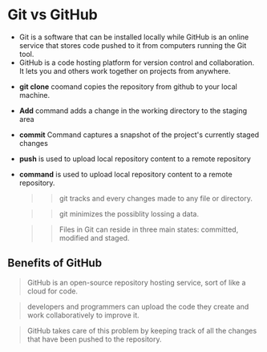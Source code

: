 # Git vs GitHub

  + Git is a software that can be installed locally while GitHub is an online service that stores code pushed to it from computers running the Git tool.
  + GitHub is a code hosting platform for version control and collaboration. It lets you and others work together on projects from anywhere.
   * **git clone** coomand copies the repository from github to your local machine.
   * **Add**  command adds a change in the working directory to the staging area
   * **commit** Command captures a snapshot of the project's currently staged changes
   * **push** is used to upload local repository content to a remote repository
   * **command** is used to upload local repository content to a remote repository.

         
     
     >> git tracks and every changes made to any file or directory.

     >> git minimizes the possiblity lossing a data.

     >>Files in Git can reside in three main states: committed, modified and staged.
       

  ## Benefits of GitHub

  > GitHub is an open-source repository hosting service, sort of like a cloud for code.

  > developers and programmers can upload the code they create and work collaboratively to improve it.

  > GitHub takes care of this problem by keeping track of all the changes that have been pushed to the repository.
